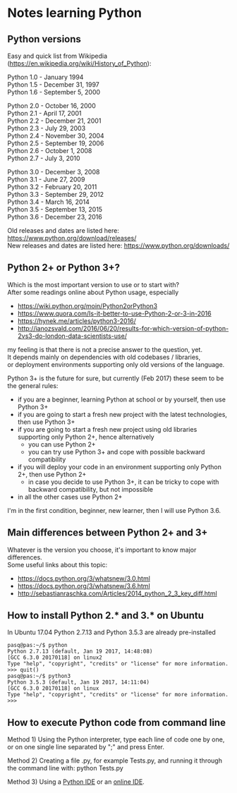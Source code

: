 
# Notes learning Python

## Python versions

Easy and quick list from Wikipedia (https://en.wikipedia.org/wiki/History_of_Python):

Python 1.0 - January 1994  
Python 1.5 - December 31, 1997  
Python 1.6 - September 5, 2000  

Python 2.0 - October 16, 2000  
Python 2.1 - April 17, 2001  
Python 2.2 - December 21, 2001  
Python 2.3 - July 29, 2003  
Python 2.4 - November 30, 2004  
Python 2.5 - September 19, 2006  
Python 2.6 - October 1, 2008  
Python 2.7 - July 3, 2010  

Python 3.0 - December 3, 2008  
Python 3.1 - June 27, 2009  
Python 3.2 - February 20, 2011  
Python 3.3 - September 29, 2012  
Python 3.4 - March 16, 2014  
Python 3.5 - September 13, 2015  
Python 3.6 - December 23, 2016  

Old releases and dates are listed here: https://www.python.org/download/releases/  
New releases and dates are listed here: https://www.python.org/downloads/

## Python 2+ or Python 3+?

Which is the most important version to use or to start with?  
After some readings online about Python usage, especially 

- https://wiki.python.org/moin/Python2orPython3
- https://www.quora.com/Is-it-better-to-use-Python-2-or-3-in-2016
- https://hynek.me/articles/python3-2016/
- http://ianozsvald.com/2016/06/20/results-for-which-version-of-python-2vs3-do-london-data-scientists-use/

my feeling is that there is not a precise answer to the question, yet.  
It depends mainly on dependencies with old codebases / libraries,  
or deployment environments supporting only old versions of the language.

Python 3+ is the future for sure, but currently (Feb 2017) these seem to be the general rules:

- if you are a beginner, learning Python at school or by yourself, then use Python 3+
- if you are going to start a fresh new project with the latest technologies, then use Python 3+
- if you are going to start a fresh new project using old libraries supporting only Python 2+, hence alternatively
  - you can use Python 2+
  - you can try use Python 3+ and cope with possible backward compatibility 
- if you will deploy your code in an environment supporting only Python 2+, then use Python 2+ 
  - in case you decide to use Python 3+, it can be tricky to cope with backward compatibility, but not impossible
- in all the other cases use Python 2+

I'm in the first condition, beginner, new learner, then I will use Python 3.6.

## Main differences between Python 2+ and 3+

Whatever is the version you choose, it's important to know major differences.  
Some useful links about this topic:

- https://docs.python.org/3/whatsnew/3.0.html
- https://docs.python.org/3/whatsnew/3.6.html
- http://sebastianraschka.com/Articles/2014_python_2_3_key_diff.html

## How to install Python 2.* and 3.* on Ubuntu

In Ubuntu 17.04 Python 2.7.13 and Python 3.5.3 are already pre-installed

~~~~
pasq@pas:~/$ python
Python 2.7.13 (default, Jan 19 2017, 14:48:08) 
[GCC 6.3.0 20170118] on linux2
Type "help", "copyright", "credits" or "license" for more information.
>>> quit()
pasq@pas:~/$ python3
Python 3.5.3 (default, Jan 19 2017, 14:11:04) 
[GCC 6.3.0 20170118] on linux
Type "help", "copyright", "credits" or "license" for more information.
>>> 
~~~~

## How to execute Python code from command line

Method 1) Using the Python interpreter, type each line of code one by one, or on one single line separated by ";" and press Enter.

Method 2) Creating a file .py, for example Tests.py, and running it through the command line with: python Tests.py 

Method 3) Using a [Python IDE](https://www.google.com.au/search?q=python+ide) or an [online IDE](https://www.google.com.au/search?q=python+online+ide).


